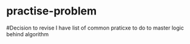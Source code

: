 # practise-problem
#Decision to revise
I have list of common praticxe to do to master logic behind algorithm
